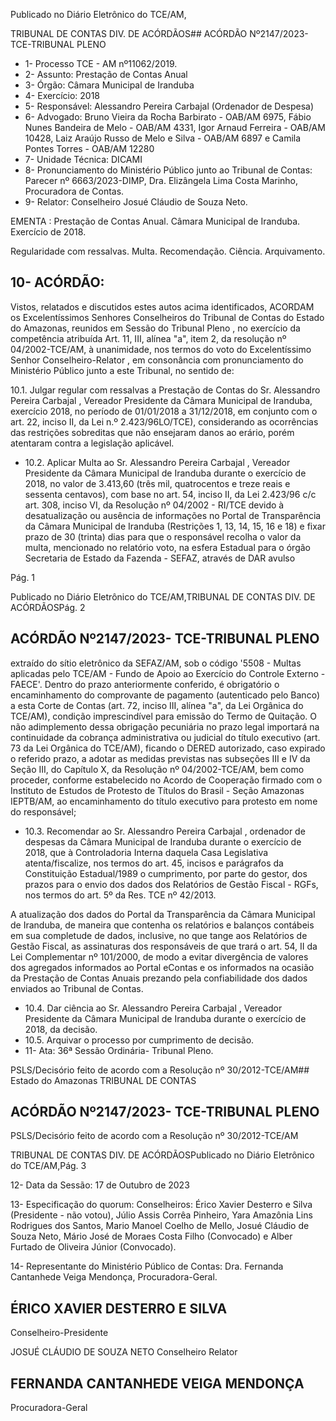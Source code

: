 Publicado  no  Diário  Eletrônico do TCE/AM,

TRIBUNAL DE CONTAS DIV. DE ACÓRDÃOS## ACÓRDÃO Nº2147/2023- TCE-TRIBUNAL PLENO

- 1- Processo TCE - AM nº11062/2019.
- 2- Assunto: Prestação de Contas Anual
- 3- Órgão: Câmara Municipal de Iranduba
- 4- Exercício: 2018
- 5- Responsável: Alessandro Pereira Carbajal (Ordenador de Despesa)
- 6- Advogado: Bruno Vieira da Rocha Barbirato - OAB/AM 6975, Fábio Nunes Bandeira de Melo - OAB/AM 4331, Igor Arnaud Ferreira - OAB/AM 10428, Laiz Araújo Russo de Melo e Silva - OAB/AM 6897 e Camila Pontes Torres - OAB/AM 12280
- 7- Unidade Técnica: DICAMI
- 8- Pronunciamento  do  Ministério  Público  junto  ao  Tribunal  de  Contas: Parecer  nº 6663/2023-DIMP, Dra. Elizângela Lima Costa Marinho, Procuradora de Contas.
- 9- Relator: Conselheiro Josué Cláudio de Souza Neto.

EMENTA : Prestação  de  Contas  Anual. Câmara Municipal de Iranduba. Exercício de 2018.

Regularidade com ressalvas. Multa. Recomendação. Ciência. Arquivamento.

## 10-  ACÓRDÃO:

Vistos, relatados e discutidos estes autos acima identificados, ACORDAM os Excelentíssimos Senhores Conselheiros do Tribunal de Contas do Estado do Amazonas, reunidos em Sessão do Tribunal Pleno , no exercício da competência atribuída Art. 11, III, alínea "a", item 2, da resolução nº 04/2002-TCE/AM, à unanimidade, nos termos do voto do  Excelentíssimo  Senhor  Conselheiro-Relator ,  em  consonância com  pronunciamento do Ministério Público junto a este Tribunal, no sentido de:

10.1.  Julgar regular com  ressalvas a Prestação de Contas do Sr. Alessandro Pereira Carbajal , Vereador Presidente da Câmara Municipal  de  Iranduba,  exercício  2018,  no  período  de  01/01/2018  a 31/12/2018,  em  conjunto  com  o  art.  22,  inciso  II,  da  Lei  n.º  2.423/96LO/TCE),  considerando  as  ocorrências  das  restrições  sobreditas  que não  ensejaram  danos  ao  erário,  porém  atentaram  contra  a  legislação aplicável.

- 10.2.  Aplicar Multa ao Sr. Alessandro Pereira Carbajal , Vereador Presidente  da  Câmara  Municipal  de  Iranduba  durante  o  exercício  de 2018,  no valor  de  3.413,60  (três  mil,  quatrocentos  e  treze  reais  e sessenta centavos), com base no art. 54, inciso II, da Lei 2.423/96 c/c art. 308,  inciso  VI,  da  Resolução  nº  04/2002  -  RI/TCE  devido  à desatualização ou ausência de informações no Portal de Transparência da Câmara Municipal de Iranduba (Restrições 1, 13, 14, 15, 16 e 18) e fixar prazo de 30 (trinta) dias para que o responsável recolha o valor da multa,  mencionado  no  relatório  voto,  na  esfera  Estadual  para  o  órgão Secretaria  de  Estado  da  Fazenda  -  SEFAZ,  através  de  DAR  avulso

Pág. 1

Publicado  no  Diário  Eletrônico do TCE/AM,TRIBUNAL DE CONTAS DIV. DE ACÓRDÃOSPág. 2

## ACÓRDÃO Nº2147/2023- TCE-TRIBUNAL PLENO

extraído do sítio eletrônico da SEFAZ/AM, sob o código '5508 - Multas aplicadas  pelo  TCE/AM  -  Fundo  de  Apoio  ao  Exercício  do  Controle Externo -FAECE'. Dentro do prazo anteriormente conferido, é obrigatório o encaminhamento do comprovante de pagamento (autenticado  pelo  Banco)  a  esta  Corte  de  Contas  (art.  72,  inciso  III, alínea "a", da Lei Orgânica do TCE/AM), condição imprescindível para emissão do Termo de Quitação. O não adimplemento dessa obrigação pecuniária no  prazo  legal importará  na  continuidade  da  cobrança administrativa ou judicial do título executivo (art. 73 da Lei Orgânica do TCE/AM), ficando o DERED autorizado, caso expirado o referido prazo, a adotar as medidas previstas nas subseções III e IV da Seção III, do Capítulo  X,  da  Resolução  nº  04/2002-TCE/AM,  bem  como  proceder, conforme  estabelecido no Acordo  de  Cooperação  firmado  com  o Instituto de Estudos de Protesto de Títulos do Brasil - Seção Amazonas IEPTB/AM,  ao  encaminhamento  do  título  executivo  para  protesto  em nome do responsável;

- 10.3.  Recomendar ao Sr. Alessandro  Pereira  Carbajal , ordenador  de despesas  da  Câmara  Municipal  de  Iranduba  durante  o  exercício  de 2018, que à Controladoria Interna daquela Casa Legislativa atenta/fiscalize, nos termos do art. 45, incisos e parágrafos da Constituição  Estadual/1989  o  cumprimento,  por  parte  do  gestor,  dos prazos para o envio dos dados dos Relatórios de Gestão Fiscal - RGFs, nos termos do art. 5º da Res. TCE nº 42/2013.

A  atualização  dos  dados  do  Portal  da  Transparência  da  Câmara Municipal de  Iranduba,  de  maneira  que  contenha  os  relatórios  e balanços  contábeis  em  sua  completude  de  dados,  inclusive,  no  que tange aos Relatórios de Gestão Fiscal, as assinaturas dos responsáveis de que trará o art. 54, II da Lei Complementar nº 101/2000, de modo a evitar  divergência  de  valores  dos  agregados  informados  ao  Portal  eContas  e  os  informados  na  ocasião  da  Prestação  de  Contas  Anuais prezando pela confiabilidade dos dados enviados ao Tribunal de Contas.

- 10.4.  Dar ciência ao Sr. Alessandro Pereira Carbajal , Vereador Presidente da  Câmara  Municipal  de  Iranduba  durante  o  exercício  de  2018,  da decisão.
- 10.5.  Arquivar o processo por cumprimento de decisão.
- 11-  Ata: 36ª Sessão Ordinária- Tribunal Pleno.

PSLS/Decisório feito de acordo com a Resolução nº 30/2012-TCE/AM## Estado do Amazonas TRIBUNAL DE CONTAS

## ACÓRDÃO Nº2147/2023- TCE-TRIBUNAL PLENO

PSLS/Decisório feito de acordo com a Resolução nº 30/2012-TCE/AM

TRIBUNAL DE CONTAS DIV. DE ACÓRDÃOSPublicado  no  Diário  Eletrônico do TCE/AM,Pág. 3

12-  Data da Sessão: 17 de Outubro de 2023

13-  Especificação do quorum: Conselheiros: Érico Xavier Desterro e Silva (Presidente - não votou),  Júlio  Assis  Corrêa  Pinheiro,  Yara  Amazônia  Lins  Rodrigues  dos  Santos, Mario Manoel Coelho de Mello, Josué Cláudio de Souza Neto, Mário José de Moraes Costa Filho (Convocado) e Alber Furtado de Oliveira Júnior (Convocado).

14-  Representante do Ministério Público de Contas: Dra. Fernanda Cantanhede Veiga Mendonça, Procuradora-Geral.

## ÉRICO XAVIER DESTERRO E SILVA

Conselheiro-Presidente

JOSUÉ CLÁUDIO DE SOUZA NETO Conselheiro Relator

## FERNANDA CANTANHEDE VEIGA MENDONÇA

Procuradora-Geral